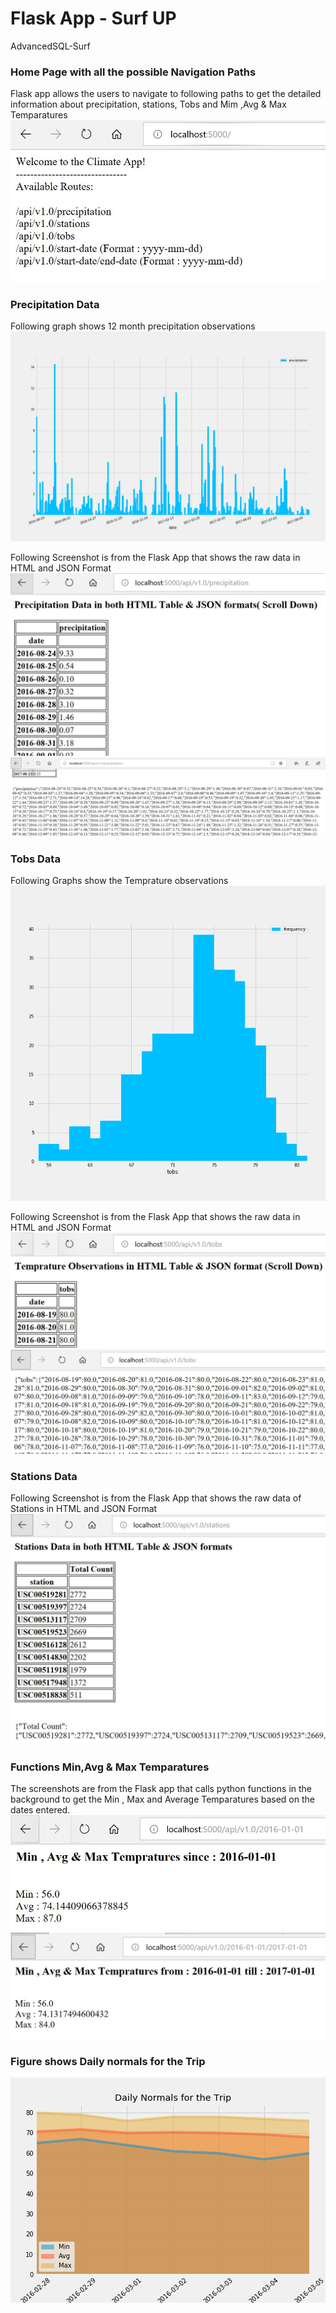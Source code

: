 # Flask App - Surf UP
AdvancedSQL-Surf

### Home Page with all the possible Navigation Paths
Flask app allows the users to navigate to following paths to get the detailed information about precipitation, stations, Tobs and Mim ,Avg & Max Temparatures
![Home.png](images/Home.png)

### Precipitation Data
Following graph shows 12 month precipitation observations
![precipitation.png](precipitation.png)

Following Screenshot is from the Flask App that shows the raw data in HTML and JSON Format
![PrecipitationHTML.jpg](images/PrecipitationHTML.jpg)
![PrecipitationJSON.jpg](images/PrecipitationJSON.jpg)

### Tobs Data
Following Graphs show the Temprature observations
![tobs.png](tobs.png)

Following Screenshot is from the Flask App that shows the raw data in HTML and JSON Format
![TobsHTML.jpg](images/TobsHTML.jpg)
![TobsJSON.jpg](images/TobsJSON.jpg)

### Stations Data
Following Screenshot is from the Flask App that shows the raw data of Stations in HTML and JSON Format
![Stations_HTML_JSON.jpg](images/Stations_HTML_JSON.jpg)

### Functions Min,Avg & Max Temparatures  
The screenshots are from the Flask app that calls python functions in the background to get the Min , Max and Average Temparatures based on the dates entered.
![Temp_start.jpg](images/Temp_start.jpg)
![Temp_Between.jpg](images/Temp_Between.jpg)

### Figure shows Daily normals for the Trip
![norms.png](norms.png)